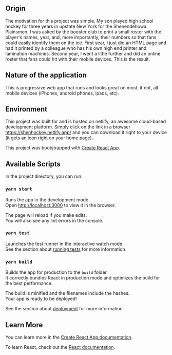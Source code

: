## Origin

The motivation for this project was simple. My son played high school hockey for three years in upstate New York for the Shenendehowa Plainsmen. I was asked by the booster club to print a small roster with the player's names, year, and, more importantly, their numbers so that fans could easily identify them on the ice. First year, I just did an HTML page and had it printed by a colleague who has his own high end printer and lamination machines. Second year, I went a little further and did an online roster that fans could hit with their mobile devices. This is the result. 

## Nature of the application

This is progressive web app that runs and looks great on most, if not, all mobile devices (iPhones, android phones, ipads, etc).

## Environment

This project was built for and is hosted on netlify, an awesome cloud-based development platform. Simply click on the link in a browser https://shenhockey.netlify.app/ and you can download it right to your device (it gets an icon right on your home page).


This project was bootstrapped with [Create React App](https://github.com/facebook/create-react-app). 

## Available Scripts

In the project directory, you can run:

### `yarn start`

Runs the app in the development mode.<br />
Open [http://localhost:3000](http://localhost:3000) to view it in the browser.

The page will reload if you make edits.<br />
You will also see any lint errors in the console.

### `yarn test`

Launches the test runner in the interactive watch mode.<br />
See the section about [running tests](https://facebook.github.io/create-react-app/docs/running-tests) for more information.

### `yarn build`

Builds the app for production to the `build` folder.<br />
It correctly bundles React in production mode and optimizes the build for the best performance.

The build is minified and the filenames include the hashes.<br />
Your app is ready to be deployed!

See the section about [deployment](https://facebook.github.io/create-react-app/docs/deployment) for more information.

## Learn More

You can learn more in the [Create React App documentation](https://facebook.github.io/create-react-app/docs/getting-started).

To learn React, check out the [React documentation](https://reactjs.org/).
